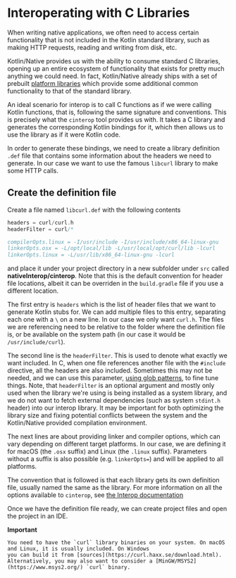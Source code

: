 # Interoperating with C Libraries

When writing native applications, we often need to access certain functionality that is not included in the Kotlin standard library, 
such as making HTTP requests, reading and writing from disk, etc. 

Kotlin/Native provides us with the ability to consume standard C libraries, opening up an entire ecosystem of functionality that exists 
for pretty much anything we could need. In fact, Kotlin/Native already ships with a set of prebuilt [platform libraries](https://github.com/JetBrains/kotlin-native/blob/master/PLATFORM_LIBS.md) which 
provide some additional common functionality to that of the standard library. 

An ideal scenario for interop is to call C functions as if we were calling Kotlin functions, that is, following the same signature and conventions. This is precisely what the 
`cinterop` tool provides us with. It takes a C library and generates the corresponding Kotlin bindings for it, which then allows us
to use the library as if it were Kotlin code. 

In order to generate these bindings, we need to create a library definition `.def` file that contains some information about the headers we need to generate. In our case we want to use the famous `libcurl` library
to make some HTTP calls.

## Create the definition file
 
Create a file named `libcurl.def` with the following contents

```c
headers = curl/curl.h
headerFilter = curl/*

compilerOpts.linux = -I/usr/include -I/usr/include/x86_64-linux-gnu
linkerOpts.osx = -L/opt/local/lib -L/usr/local/opt/curl/lib -lcurl
linkerOpts.linux = -L/usr/lib/x86_64-linux-gnu -lcurl
```

and place it under your project directory in a new subfolder under `src` called **nativeInterop/cinterop**. Note that this is the default convention for header file locations, albeit it can be overriden 
in the `build.gradle` file if you use a different location. 

The first entry is `headers` which is the list of header files that we want to generate 
Kotlin stubs for. We can add multiple files to this entry, separating each one with a `\` on a new line. In our case we only want `curl.h`. The files we are referencing
need to be relative to the folder where the definition file is, or be available on the system path (in our case it would be `/usr/include/curl`).

The second line is the `headerFilter`. This is used to denote what exactly we want included. In C, when one file references another file with the `#include` directive, 
all the headers are also included. Sometimes this may not be needed, and we can use this parameter, [using glob patterns](https://en.wikipedia.org/wiki/Glob_(programming)), to fine tune things. 
Note, that `headerFilter` is an optional argument and mostly only used when the library we're using is being installed as a system library, and we do not want to fetch external dependencies 
(such as system `stdint.h` header) into our interop library. It may be important for both optimizing the library size and fixing potential conflicts between the system and the Kotlin/Native provided compilation environment.

The next lines are about providing linker and compiler options, which can vary depending on different target platforms. In our case, we are defining it for macOS (the `.osx` suffix) and Linux (the `.linux` suffix).
Parameters without a suffix is also possible (e.g. `linkerOpts=`) and will be applied to all platforms. 

The convention that is followed is that each library gets its own definition file, usually named the same as the library. For more information on all
the options available to `cinterop`, see [the Interop documentation](/docs/reference/native/c_interop.html)

Once we have the definition file ready, we can 
create project files and open the project in an IDE.


**Important**

```note
You need to have the `curl` library binaries on your system. On macOS and Linux, it is usually included. On Windows
you can build it from [sources](https://curl.haxx.se/download.html). Alternatively, you may also want to consider a [MinGW/MSYS2](https://www.msys2.org/) `curl` binary.
```

